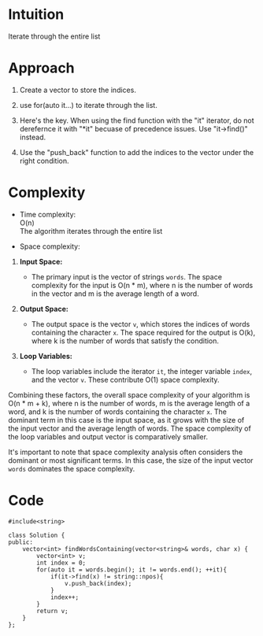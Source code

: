 # Intuition
<!-- Describe your first thoughts on how to solve this problem. -->
Iterate through the entire list
# Approach
<!-- Describe your approach to solving the problem. -->
1. Create a vector to store the indices.  
   
2. use for(auto it...) to iterate through the list.  
   
3. Here's the key. When using the find function with the "it" iterator, do not derefernce it with "*it" becuase of precedence issues. Use "it->find()" instead.  
   
4. Use the "push_back" function to add the indices to the vector under the right condition.
# Complexity
- Time complexity:  
  O(n)  
The algorithm iterates through the entire list  

- Space complexity:     
1. **Input Space:**
   - The primary input is the vector of strings `words`. The space complexity for the input is O(n * m), where n is the number of words in the vector and m is the average length of a word.

2. **Output Space:**
   - The output space is the vector `v`, which stores the indices of words containing the character `x`. The space required for the output is O(k), where k is the number of words that satisfy the condition.

3. **Loop Variables:**
   - The loop variables include the iterator `it`, the integer variable `index`, and the vector `v`. These contribute O(1) space complexity.

 Combining these factors, the overall space complexity of your algorithm is O(n * m + k), where n is the number of words, m is the average length of a word, and k is the number of words containing the character `x`. The dominant term in this case is the input space, as it grows with the size of the input vector and the average length of words. The space complexity of the loop variables and output vector is comparatively smaller.

 It's important to note that space complexity analysis often considers the dominant or most significant terms. In this case, the size of the input vector `words` dominates the space complexity.
# Code
```
#include<string>

class Solution {
public:
    vector<int> findWordsContaining(vector<string>& words, char x) {
        vector<int> v;
        int index = 0;
        for(auto it = words.begin(); it != words.end(); ++it){
            if(it->find(x) != string::npos){
                v.push_back(index);
            }
            index++;
        }
        return v;
    }
};
```